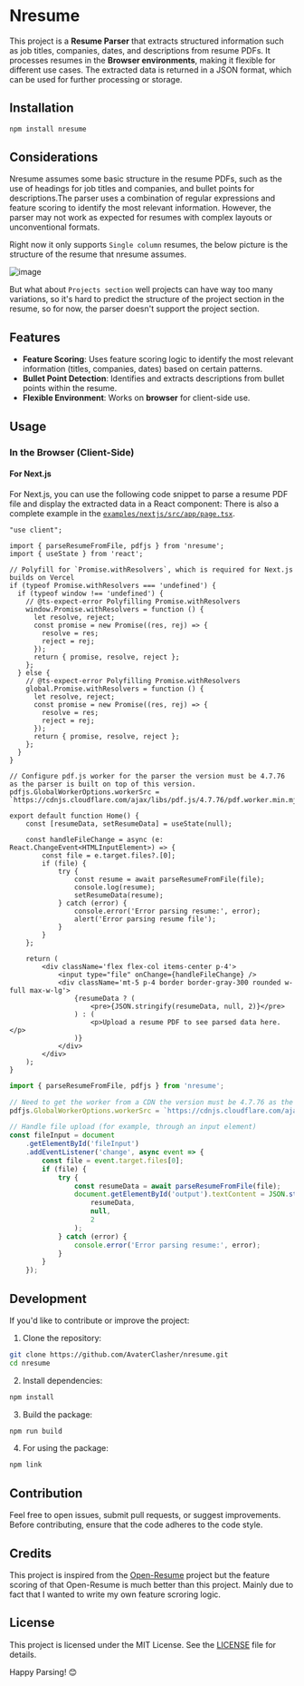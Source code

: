 # Nresume

This project is a **Resume Parser** that extracts structured information such as job titles, companies, dates, and descriptions from resume PDFs. It processes resumes in the **Browser environments**, making it flexible for different use cases. The extracted data is returned in a JSON format, which can be used for further processing or storage.

## Installation

```bash
npm install nresume
```

## Considerations

Nresume assumes some basic structure in the resume PDFs, such as the use of headings for job titles and companies, and bullet points for descriptions.The parser uses a combination of regular expressions and feature scoring to identify the most relevant information. However, the parser may not work as expected for resumes with complex layouts or unconventional formats.

Right now it only supports `Single column` resumes, the below picture is the structure of the resume that nresume assumes.

![image](https://github.com/user-attachments/assets/31c4e5ab-51b3-4fe7-b78b-64212cc1bd01)

But what about `Projects section` well projects can have way too many variations, so it's hard to predict the structure of the project section in the resume, so for now, the parser doesn't support the project section.


## Features

- **Feature Scoring**: Uses feature scoring logic to identify the most relevant information (titles, companies, dates) based on certain patterns.
- **Bullet Point Detection**: Identifies and extracts descriptions from bullet points within the resume.
- **Flexible Environment**: Works on **browser** for client-side use.

## Usage

### In the Browser (Client-Side)

#### For Next.js

For Next.js, you can use the following code snippet to parse a resume PDF file and display the extracted data in a React component:
There is also a complete example in the [`examples/nextjs/src/app/page.tsx`](examples/nextjs/src/app/page.tsx).

```tsx
"use client";

import { parseResumeFromFile, pdfjs } from 'nresume';
import { useState } from 'react';

// Polyfill for `Promise.withResolvers`, which is required for Next.js builds on Vercel
if (typeof Promise.withResolvers === 'undefined') {
  if (typeof window !== 'undefined') {
    // @ts-expect-error Polyfilling Promise.withResolvers
    window.Promise.withResolvers = function () {
      let resolve, reject;
      const promise = new Promise((res, rej) => {
        resolve = res;
        reject = rej;
      });
      return { promise, resolve, reject };
    };
  } else {
    // @ts-expect-error Polyfilling Promise.withResolvers
    global.Promise.withResolvers = function () {
      let resolve, reject;
      const promise = new Promise((res, rej) => {
        resolve = res;
        reject = rej;
      });
      return { promise, resolve, reject };
    };
  }
}

// Configure pdf.js worker for the parser the version must be 4.7.76 as the parser is built on top of this version.
pdfjs.GlobalWorkerOptions.workerSrc = `https://cdnjs.cloudflare.com/ajax/libs/pdf.js/4.7.76/pdf.worker.min.mjs`;

export default function Home() {
    const [resumeData, setResumeData] = useState(null);

    const handleFileChange = async (e: React.ChangeEvent<HTMLInputElement>) => {
        const file = e.target.files?.[0];
        if (file) {
            try {
                const resume = await parseResumeFromFile(file);
                console.log(resume);
                setResumeData(resume);
            } catch (error) {
                console.error('Error parsing resume:', error);
                alert('Error parsing resume file');
            }
        }
    };

    return (
        <div className='flex flex-col items-center p-4'>
            <input type="file" onChange={handleFileChange} />
            <div className='mt-5 p-4 border border-gray-300 rounded w-full max-w-lg'>
                {resumeData ? (
                    <pre>{JSON.stringify(resumeData, null, 2)}</pre>
                ) : (
                    <p>Upload a resume PDF to see parsed data here.</p>
                )}
            </div>
        </div>
    );
}
```

```javascript
import { parseResumeFromFile, pdfjs } from 'nresume';

// Need to get the worker from a CDN the version must be 4.7.76 as the parser is built on top of this version.
pdfjs.GlobalWorkerOptions.workerSrc = `https://cdnjs.cloudflare.com/ajax/libs/pdf.js/4.7.76/pdf.worker.min.mjs`;

// Handle file upload (for example, through an input element)
const fileInput = document
    .getElementById('fileInput')
    .addEventListener('change', async event => {
        const file = event.target.files[0];
        if (file) {
            try {
                const resumeData = await parseResumeFromFile(file);
                document.getElementById('output').textContent = JSON.stringify(
                    resumeData,
                    null,
                    2
                );
            } catch (error) {
                console.error('Error parsing resume:', error);
            }
        }
    });
```

## Development

If you'd like to contribute or improve the project:

1. Clone the repository:

```bash
git clone https://github.com/AvaterClasher/nresume.git
cd nresume
```

2. Install dependencies:

```bash
npm install
```

3. Build the package:

```bash
npm run build
```

4. For using the package:

```bash
npm link
```

## Contribution

Feel free to open issues, submit pull requests, or suggest improvements. Before contributing, ensure that the code adheres to the code style.

## Credits

This project is inspired from the [Open-Resume](https://github.com/xitanggg/open-resume/) project but the feature scoring of that Open-Resume is much better than this project. Mainly due to fact that I wanted to write my own feature scroring logic.

## License

This project is licensed under the MIT License. See the [LICENSE](LICENSE) file for details.

Happy Parsing! 😊
